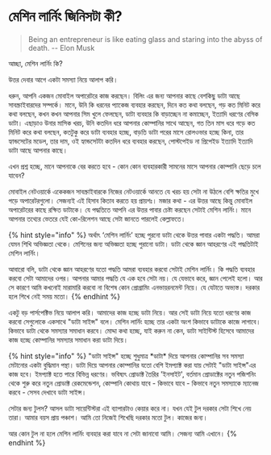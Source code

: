 # মেশিন লার্নিং জিনিসটা কী?

> Being an entrepreneur is like eating glass and staring into the abyss of death.  -- Elon Musk

আচ্ছা, মেশিন লার্নিং কি?

উত্তর দেবার আগে একটা সমস্যা নিয়ে আলাপ করি।

ধরুন, আপনি একজন মোবাইল অপারেটরে কাজ করছেন। বিলিং এর জন্য আপনার কাছে বেশকিছু ডাটা আছে সাবস্ক্রাইবারদের সম্পর্কে। মানে, উনি কি ধরনের প্যাকেজ ব্যবহার করছেন, দিনে কত কথা বলছেন, গড় কত মিনিট করে কথা বলছেন, কখন কখন আপনার সিম খুলে ফেলছেন, ডাটা ব্যবহার কি বাড়াচ্ছেন না কমাচ্ছেন, ইত্যাদি ধরণের বেসিক ডাটা। এছাড়াও উনার মাসিক খরচ, উনি কতদিন ধরে আপনার কোম্পানির সাথে আছেন, গত তিন মাস ধরে গড়ে কত মিনিট করে কথা বলছেন, কতটুকু করে ডাটা ব্যবহার হচ্ছে, বাড়তি ডাটা পরের মাসে রোলওভার হচ্ছে কিনা, তার হ্যান্ডসেটের মডেল, তার দাম, ওই হ্যান্ডসেটটা কতদিন ধরে ব্যবহার করছেন, পোস্টপেইড না প্রিপেইড ইত্যাদি ইত্যাদি ডাটা আছে আপনার কাছে।

এখন প্রশ্ন হচ্ছে, মানে আপনাকে বের করতে হবে - কোন কোন ব্যবহারকারী সামনের মাসে আপনার কোম্পানি ছেড়ে চলে যাবেন?

মোবাইল নেটওয়ার্কে একেকজন সাবস্ক্রাইবারকে নিজের নেটওয়ার্কে আনতে যে খরচ হয় সেটা না উঠলে বেশি ক্ষতির মুখে পড়ে অপারেটরগুলো। সেজন্যই এই হিসাব কিতাব করতে হয় প্রায়শঃ। মজার কথা - এর উত্তর আছে কিন্তু মোবাইল অপারেটরের কাছে রক্ষিত ডাটাকে। যে পদ্ধতিতে আপনি এর উত্তর পাবার চেষ্টা করছেন সেটাই মেশিন লার্নিং। মানে আপনার তথ্যের ভেতরে যেই কো-রিলেশন আছে সেটা জানতে পারলেই কেল্লাফতে।

{% hint style="info" %}
অর্থাৎ ‘মেশিন লার্নিং’ হচ্ছে পুরনো ডাটা থেকে উত্তর পাবার একটা পদ্ধতি। আমরা যেমন শিখি অভিজ্ঞতা থেকে। মেশিনের জন্য অভিজ্ঞতা হচ্ছে পুরানো ডাটা। ডাটা থেকে জ্ঞান আহরণের এই পদ্ধতিটাই মেশিন লার্নিং।

আবারো বলি, ডাটা থেকে জ্ঞান আহরণের যতো পদ্ধতি আমরা ব্যবহার করবো সেটাই মেশিন লার্নিং। কি পদ্ধতি ব্যবহার করবো সেটা আমাদের ওপর। আপনার আমার পদ্ধতি যে এক হবে সেটা নয়। যে যেভাবে করে, জ্ঞান পেলেই হলো। আর সে কারণে আমি কখনোই মারামারি করবো না বিশেষ কোন প্রোগ্রামিং এনভায়রনমেন্ট নিয়ে। যে যেটাতে অভ্যস্ত। দরকার হলে শিখে নেই সময় মতো। 
{% endhint %}

একটু বড় পার্সপেক্টিভ নিয়ে আলাপ করি। আমাদের কাজ হচ্ছে ডাটা নিয়ে। আর সেই ডাটা নিয়ে যতো ধরণের কাজ করবো সেগুলোকে একসাথে "ডাটা সাইন্স" বলে। মেশিন লার্নিং হচ্ছে তার একটা অংশ কিভাবে ডাটাকে কাজে লাগাবে। কিভাবে ডাটা থেকে সমস্যার সমাধান করবে। মোদ্দা কথা হচ্ছে, যাই করুন না কেন, ডাটা সাইন্টিস্ট হিসেবে আমাদের কাজ হচ্ছে কোম্পানির সমস্যার সমাধান করা ডাটা দিয়ে। 

{% hint style="info" %}
"ডাটা সাইন্স" হচ্ছে শুধুমাত্র \*ডাটা\* দিয়ে আপনার কোম্পানির সব সমস্যা মেটানোর একটা বুদ্ধিমান পন্থা। ডাটা দিয়ে আপনার কোম্পানির যতো বেশি ইমপ্যাক্ট করা যায় সেটাই "ডাটা সাইন্স"এর কাজ হবে। ইমপ্যাক্ট হতে পারে বিভিন্ন ধরণের। ভবিষ্যৎ প্রোডাক্ট তৈরির 'ইনসাইট', বর্তমান প্রোডাক্টের নতুন পজিশনিং থেকে শুরু করে নতুন প্রোডাক্ট রেকমেন্ডেশন, কোম্পানি কোথায় যাবে - কিভাবে যাবে - কিভাবে নতুন সমস্যাকে ম্যানেজ করবে - সেসব দেখাবে ডাটা সাইন্স। 

সেটার জন্য টুলস? আসল ডাটা সায়েন্টিস্টরা এই ব্যাপারটাও কেয়ার করে না। যখন যেই টুল দরকার সেটা শিখে নেয় তারা। আমার বয়স প্রায় পঞ্চাশ। আমি তো নিজেই শিখেছি দরকার মতো টুল। কাজের জন্য। 

আর কোন টুল না হলে মেশিন লার্নিং ব্যবহার করা যাবে না সেটা জানাবো আমি। সেজন্য আমি এখানে। 
{% endhint %}

